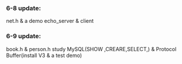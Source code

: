 ### 6-8 update: 
net.h & a demo echo_server & client    
### 6-9 update:
book.h & person.h study MySQL(SHOW ,CREARE,SELECT,) & Protocol Buffer(install V3 & a test demo)
